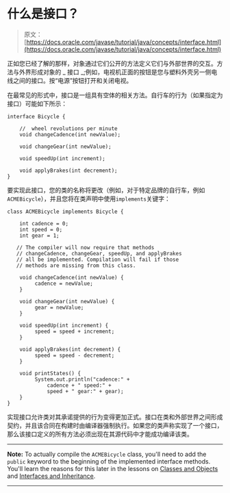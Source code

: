 # 什么是接口？

> 原文： [https://docs.oracle.com/javase/tutorial/java/concepts/interface.html](https://docs.oracle.com/javase/tutorial/java/concepts/interface.html)

正如您已经了解的那样，对象通过它们公开的方法定义它们与外部世界的交互。方法与外界形成对象的 _ 接口 _;例如，电视机正面的按钮是您与塑料外壳另一侧电线之间的接口。按“电源”按钮打开和关闭电视。

在最常见的形式中，接口是一组具有空体的相关方法。自行车的行为（如果指定为接口）可能如下所示：

```
interface Bicycle {

    //  wheel revolutions per minute
    void changeCadence(int newValue);

    void changeGear(int newValue);

    void speedUp(int increment);

    void applyBrakes(int decrement);
}

```

要实现此接口，您的类的名称将更改（例如，对于特定品牌的自行车，例如`ACMEBicycle`），并且您将在类声明中使用`implements`关键字：

```
class ACMEBicycle implements Bicycle {

    int cadence = 0;
    int speed = 0;
    int gear = 1;

   // The compiler will now require that methods
   // changeCadence, changeGear, speedUp, and applyBrakes
   // all be implemented. Compilation will fail if those
   // methods are missing from this class.

    void changeCadence(int newValue) {
         cadence = newValue;
    }

    void changeGear(int newValue) {
         gear = newValue;
    }

    void speedUp(int increment) {
         speed = speed + increment;   
    }

    void applyBrakes(int decrement) {
         speed = speed - decrement;
    }

    void printStates() {
         System.out.println("cadence:" +
             cadence + " speed:" + 
             speed + " gear:" + gear);
    }
}

```

实现接口允许类对其承诺提供的行为变得更加正式。接口在类和外部世界之间形成契约，并且该合同在构建时由编译器强制执行。如果您的类声称实现了一个接口，那么该接口定义的所有方法必须出现在其源代码中才能成功编译该类。

* * *

**Note:** To actually compile the `ACMEBicycle` class, you'll need to add the `public` keyword to the beginning of the implemented interface methods. You'll learn the reasons for this later in the lessons on [Classes and Objects](../javaOO/index.html) and [Interfaces and Inheritance](../IandI/index.html).

* * *